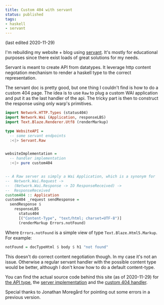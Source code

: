 ```yaml
---
title: Custom 404 with servant
status: published
tags:
- haskell
- servant
---
```


(last edited 2020-11-29)

I'm rebuilding my website + blog using [servant](https://hackage.haskell.org/package/servant). It's mostly for educational purposes since there exist loads of great solutions for my needs.

Servant is meant to create API from datatypes. It leverage http content negotation mechanism to render a haskell type to the correct representation.

The servant doc is pretty good, but one thing I couldn't find is how to do a custom 404 page. The idea is to use `Raw` to plug a custom WAI application and put it as the last handler of the api. The tricky part is then to construct the response using only warp's primitives.

```haskell
import Network.HTTP.Types (status404)
import Network.Wai (Application, responseLBS)
import Text.Blaze.Renderer.Utf8 (renderMarkup)

type WebsiteAPI =
  -- some servant endpoints
  :<|> Servant.Raw


websiteImplementation =
  -- handler implementation
  :<|> pure custom404


-- A Raw server as simply a Wai Application, which is a synonym for
--  Network.Wai.Request ->
--  (Network.Wai.Response -> IO ResponseReceived) ->
--  ResponseReceived
custom404 :: Application
custom404 _request sendResponse =
  sendResponse $
    responseLBS
      status404
      [("Content-Type", "text/html; charset=UTF-8")]
      (renderMarkup Errors.notFound)
```

Where `Errors.notFound` is a simple view of type `Text.Blaze.Html5.Markup`.
For example:

```haskell
notFound = docTypeHtml $ body $ h1 "not found"
```

This doesn't do correct content negotiation though. In my case it's not an issue. Otherwise a regular servant handler with the possible content type would be better, although I don't know how to do a default content-type.

You can find the actual source code behind this site (as of 2020-11-29) for [the API type](https://github.com/geekingfrog/geekingfrog.com/blob/e95c73e18368bd446b0487b56360a4628b04998c/src/Main.hs#L58-L64), the [server implementation](https://github.com/geekingfrog/geekingfrog.com/blob/e95c73e18368bd446b0487b56360a4628b04998c/src/Main.hs#L69-L76) and the [custom 404 handler](https://github.com/geekingfrog/geekingfrog.com/blob/e95c73e18368bd446b0487b56360a4628b04998c/src/Main.hs#L89-L95).

Special thanks to Jonathan Moregård for pointing out some errors in a previous version.
